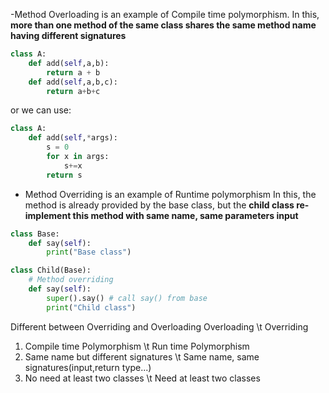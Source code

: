 -Method Overloading is an example of Compile time polymorphism. 
In this, **more than one method of the same class shares the same method name having different signatures**
```python
class A:
    def add(self,a,b):
        return a + b
    def add(self,a,b,c):
        return a+b+c

```
or we can use:
```python
class A:
    def add(self,*args):
        s = 0
        for x in args:
            s+=x
        return s
```
- Method Overriding is an example of Runtime polymorphism
In this, the method is already provided by the base class, but the **child class re-implement this method with same name, same parameters input** 

```python
class Base:
    def say(self):
        print("Base class")

class Child(Base):
    # Method overriding
    def say(self):
        super().say() # call say() from base
        print("Child class")
```
Different between Overriding and Overloading
             Overloading                                 \t                    Overriding

1. Compile time Polymorphism                             \t               Run time Polymorphism
2. Same name but different signatures                     \t              Same name, same signatures(input,return type...)
3. No need at least two classes                             \t            Need at least two classes

